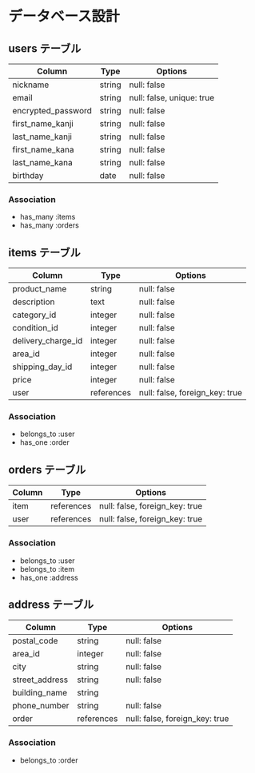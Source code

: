 # データベース設計

## users テーブル

| Column             | Type   | Options     |
| ------------------ | ------ | ----------- |
| nickname           | string | null: false |
| email              | string | null: false, unique: true |
| encrypted_password | string | null: false |
| first_name_kanji   | string | null: false |
| last_name_kanji    | string | null: false |
| first_name_kana    | string | null: false |
| last_name_kana     | string | null: false |
| birthday           | date   | null: false |

### Association

- has_many :items
- has_many :orders

## items テーブル

| Column             | Type    | Options     |
| ------------------ | ------- | ----------- |
| product_name       | string  | null: false |
| description        | text    | null: false |
| category_id        | integer | null: false |
| condition_id       | integer | null: false |
| delivery_charge_id | integer | null: false |
| area_id            | integer | null: false |
| shipping_day_id    | integer | null: false |
| price              | integer | null: false |
| user               | references | null: false, foreign_key: true |

### Association

- belongs_to :user
- has_one :order

## orders テーブル

| Column             | Type       | Options     |
| ------------------ | ---------- | ----------- |
| item               | references | null: false, foreign_key: true |
| user               | references | null: false, foreign_key: true |

### Association

- belongs_to :user
- belongs_to :item
- has_one :address

## address テーブル

| Column             | Type       | Options     |
| ------------------ | ---------- | ----------- |
| postal_code        | string     | null: false |
| area_id            | integer    | null: false |
| city               | string     | null: false |
| street_address     | string     | null: false |
| building_name      | string     |             |
| phone_number       | string     | null: false |
| order              | references | null: false, foreign_key: true |


### Association

- belongs_to :order